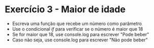 # Exercício 3 - Maior de idade

- Escreva uma função que recebe um número como parâmetro
- Use o condicional *if* para verificar se o número é maior que 18
- Se for maior que 18, use console.log para escrever "Pode beber"
- Caso não seja, use console.log para escrever "Não pode beber"